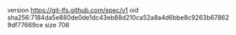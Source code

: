 version https://git-lfs.github.com/spec/v1
oid sha256:7184da5e880de0de1dc43eb88d210ca52a8a4d6bbe8c9263b678629df77669ce
size 706
